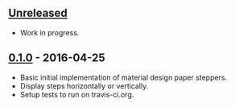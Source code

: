 ## [Unreleased][unreleased]
 - Work in progress.
 <!-- - Add html and css for optional sub heading.-->


## [0.1.0] - 2016-04-25
 - Basic initial implementation of material design paper steppers.
 - Display steps horizontally or vertically.
 - Setup tests to run on travis-ci.org.


[unreleased]: /patgmiller/paper-steps/compare/9557329...master
[0.1.0]: /patgmiller/paper-steps/compare/fb1b126...9557329
